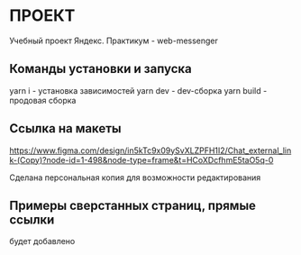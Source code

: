 # ПРОЕКТ

Учебный проект Яндекс. Практикум - web-messenger

## Команды установки и запуска

yarn i - установка зависимостей
yarn dev - dev-сборка
yarn build - продовая сборка

## Ссылка на макеты

https://www.figma.com/design/in5kTc9x09ySvXLZPFH1I2/Chat_external_link-(Copy)?node-id=1-498&node-type=frame&t=HCoXDcfhmE5taO5q-0

Сделана персональная копия для возможности редактирования

## Примеры сверстанных страниц, прямые ссылки

будет добавлено



